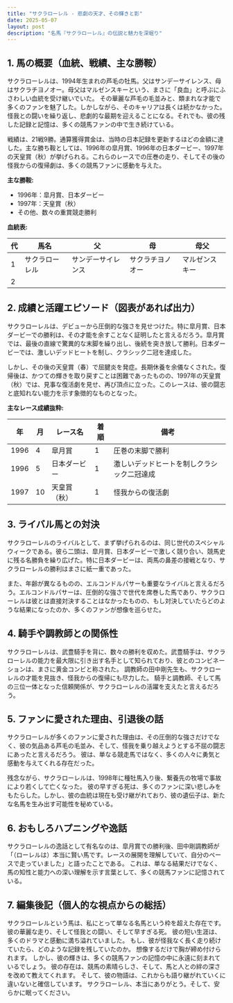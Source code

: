 ```yaml
---
title: "サクラローレル - 悲劇の天才、その輝きと影"
date: 2025-05-07
layout: post
description: "名馬『サクラローレル』の伝説と魅力を深堀り"
---
```


## 1. 馬の概要（血統、戦績、主な勝鞍）

サクラローレルは、1994年生まれの芦毛の牡馬。父はサンデーサイレンス、母はサクラチヨノオー。母父はマルゼンスキーという、まさに「良血」と呼ぶにふさわしい血統を受け継いでいた。  その華麗な芦毛の毛並みと、類まれな才能で多くのファンを魅了した。しかしながら、そのキャリアは長くは続かなかった。怪我との闘いを繰り返し、悲劇的な最期を迎えることになる。それでも、彼の残した記録と記憶は、多くの競馬ファンの中で生き続けている。

戦績は、21戦9勝。通算獲得賞金は、当時の日本記録を更新するほどの金額に達した。主な勝ち鞍としては、1996年の皐月賞、1996年の日本ダービー、1997年の天皇賞（秋）が挙げられる。これらのレースでの圧巻の走り、そしてその後の怪我からの復帰劇は、多くの競馬ファンに感動を与えた。

**主な勝鞍:**

* 1996年：皐月賞、日本ダービー
* 1997年：天皇賞（秋）
* その他、数々の重賞競走勝利

**血統表:**

| 代 | 馬名       | 父           | 母           | 母父         |
|---|------------|---------------|---------------|---------------|
| 1 | サクラローレル | サンデーサイレンス | サクラチヨノオー | マルゼンスキー |
| 2 |            |               |               |               |


## 2. 成績と活躍エピソード（図表があれば出力）

サクラローレルは、デビューから圧倒的な強さを見せつけた。特に皐月賞、日本ダービーでの勝利は、その才能を余すことなく証明したと言えるだろう。皐月賞では、最後の直線で驚異的な末脚を繰り出し、後続を突き放して勝利。日本ダービーでは、激しいデッドヒートを制し、クラシック二冠を達成した。

しかし、その後の天皇賞（春）で屈腱炎を発症。長期休養を余儀なくされた。復帰後は、かつての輝きを取り戻すことは困難であったものの、1997年の天皇賞（秋）では、見事な復活劇を見せ、再び頂点に立った。このレースは、彼の闘志と底知れない能力を示す象徴的なものとなった。

**主なレース成績抜粋:**

| 年 | 月 | レース名          | 着順 | 備考                                   |
|---|----|-------------------|-----|----------------------------------------|
| 1996 | 4 | 皐月賞            | 1   | 圧巻の末脚で勝利                        |
| 1996 | 5 | 日本ダービー        | 1   | 激しいデッドヒートを制しクラシック二冠達成 |
| 1997 | 10| 天皇賞（秋）      | 1   | 怪我からの復活劇                         |


## 3. ライバル馬との対決

サクラローレルのライバルとして、まず挙げられるのは、同じ世代のスペシャルウィークである。彼ら二頭は、皐月賞、日本ダービーで激しく競り合い、競馬史に残る名勝負を繰り広げた。特に日本ダービーは、両馬の鼻差の接戦となり、サクラローレルの勝利はまさに紙一重であった。

また、年齢が異なるものの、エルコンドルパサーも重要なライバルと言えるだろう。エルコンドルパサーは、圧倒的な強さで世代を席巻した馬であり、サクラローレルは彼とは直接対決することはなかったものの、もし対決していたらどのような結果になったのか、多くのファンが想像を巡らせた。


## 4. 騎手や調教師との関係性

サクラローレルは、武豊騎手を背に、数々の勝利を収めた。武豊騎手は、サクラローレルの能力を最大限に引き出す名手として知られており、彼とのコンビネーションは、まさに黄金コンビと称された。  調教師の田中剛先生も、サクラローレルの才能を見抜き、怪我からの復帰にも尽力した。  騎手と調教師、そして馬の三位一体となった信頼関係が、サクラローレルの活躍を支えたと言えるだろう。


## 5. ファンに愛された理由、引退後の話

サクラローレルが多くのファンに愛された理由は、その圧倒的な強さだけでなく、彼の気品ある芦毛の毛並み、そして、怪我を乗り越えようとする不屈の闘志にあったと言えるだろう。  彼は、単なる競走馬ではなく、多くの人々に勇気と感動を与えてくれる存在だった。

残念ながら、サクラローレルは、1998年に種牡馬入り後、繋養先の牧場で事故により若くして亡くなった。  彼の早すぎる死は、多くのファンに深い悲しみをもたらした。しかし、彼の血統は現在も受け継がれており、彼の遺伝子は、新たな名馬を生み出す可能性を秘めている。


## 6. おもしろハプニングや逸話

サクラローレルの逸話として有名なのは、皐月賞での勝利後、田中剛調教師が「（ローレルは）本当に賢い馬です。レースの展開を理解していて、自分のペースで走っていました」と語ったことである。  これは、単なる結果だけでなく、馬の知性と能力への深い理解を示す言葉として、多くの競馬ファンに記憶されている。


## 7. 編集後記（個人的な視点からの総括）

サクラローレルという馬は、私にとって単なる名馬という枠を超えた存在です。  彼の華麗な走り、そして怪我との闘い、そして早すぎる死。  彼の短い生涯は、多くのドラマと感動に満ち溢れていました。  もし、彼が怪我なく長く走り続けていたら、どのような記録を残していたのか。  想像するだけで胸が締め付けられます。  しかし、彼の輝きは、多くの競馬ファンの記憶の中に永遠に刻まれているでしょう。  彼の存在は、競馬の素晴らしさ、そして、馬と人との絆の深さを改めて教えてくれます。  そして、彼の物語は、これからも語り継がれていくに違いないと確信しています。  サクラローレル、本当にありがとう。そして、安らかに眠ってください。
